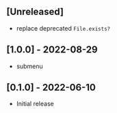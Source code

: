 ## [Unreleased]

* replace deprecated `File.exists?`

## [1.0.0] - 2022-08-29

* submenu 

## [0.1.0] - 2022-06-10

* Initial release
